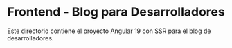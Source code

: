 # Frontend - Blog para Desarrolladores

Este directorio contiene el proyecto Angular 19 con SSR para el blog de desarrolladores.
